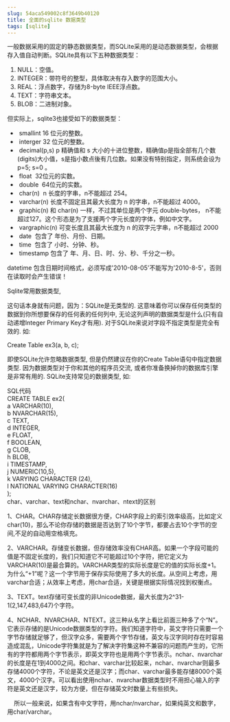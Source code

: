 ```yaml
---
slug: 54aca549002c8f3649b40120
title: 全面的sqlite 数据类型
tags: [sqlite]
---
```


一般数据采用的固定的静态数据类型，而SQLite采用的是动态数据类型，会根据存入值自动判断。SQLite具有以下五种数据类型：  
  
1. NULL：空值。
1. INTEGER：带符号的整型，具体取决有存入数字的范围大小。
1. REAL：浮点数字，存储为8-byte IEEE浮点数。
1. TEXT：字符串文本。
1. BLOB：二进制对象。

  
  
但实际上，sqlite3也接受如下的数据类型：  
* &nbsp;smallint 16 位元的整数。
* &nbsp;interger 32 位元的整数。
* &nbsp;decimal(p,s) p 精确值和 s 大小的十进位整数，精确值p是指全部有几个数(digits)大小值，s是指小数点後有几位数。如果没有特别指定，则系统会设为 p=5; s=0 。
* &nbsp;float &nbsp;32位元的实数。
* &nbsp;double &nbsp;64位元的实数。
* &nbsp;char(n) &nbsp;n 长度的字串，n不能超过 254。
* &nbsp;varchar(n) 长度不固定且其最大长度为 n 的字串，n不能超过 4000。
* &nbsp;graphic(n) 和 char(n) 一样，不过其单位是两个字元 double-bytes， n不能超过127。这个形态是为了支援两个字元长度的字体，例如中文字。
* &nbsp;vargraphic(n) 可变长度且其最大长度为 n 的双字元字串，n不能超过 2000
* &nbsp;date &nbsp;包含了 年份、月份、日期。
* &nbsp;time &nbsp;包含了 小时、分钟、秒。
* &nbsp;timestamp 包含了 年、月、日、时、分、秒、千分之一秒。

  
datetime 包含日期时间格式，必须写成'2010-08-05'不能写为'2010-8-5'，否则在读取时会产生错误！  
  
Sqlite常用数据类型,  
  
这句话本身就有问题，因为：SQLite是无类型的. 这意味着你可以保存任何类型的数据到你所想要保存的任何表的任何列中, 无论这列声明的数据类型是什么(只有自动递增Integer Primary Key才有用). 对于SQLite来说对字段不指定类型是完全有效的. 如:  
  
Create Table ex3(a, b, c);  
  
即使SQLite允许忽略数据类型, 但是仍然建议在你的Create Table语句中指定数据类型. 因为数据类型对于你和其他的程序员交流, 或者你准备换掉你的数据库引擎是非常有用的. SQLite支持常见的数据类型, 如:&nbsp;  
  
SQL代码  
CREATE TABLE ex2( &nbsp; &nbsp;  
a VARCHAR(10), &nbsp; &nbsp;  
b NVARCHAR(15), &nbsp;&nbsp;  
c TEXT, &nbsp; &nbsp;  
d INTEGER, &nbsp;&nbsp;  
e FLOAT, &nbsp;&nbsp;  
f BOOLEAN, &nbsp; &nbsp;  
g CLOB, &nbsp; &nbsp;  
h BLOB, &nbsp; &nbsp;  
i TIMESTAMP, &nbsp;&nbsp;  
j NUMERIC(10,5), &nbsp; &nbsp;  
k VARYING CHARACTER (24), &nbsp; &nbsp;  
l NATIONAL VARYING CHARACTER(16) &nbsp;&nbsp;  
);  
char、varchar、text和nchar、nvarchar、ntext的区别  
  
1、CHAR。CHAR存储定长数据很方便，CHAR字段上的索引效率级高，比如定义char(10)，那么不论你存储的数据是否达到了10个字节，都要占去10个字节的空间,不足的自动用空格填充。  
  
2、VARCHAR。存储变长数据，但存储效率没有CHAR高。如果一个字段可能的值是不固定长度的，我们只知道它不可能超过10个字符，把它定义为 VARCHAR(10)是最合算的。VARCHAR类型的实际长度是它的值的实际长度+1。为什么“+1”呢？这一个字节用于保存实际使用了多大的长度。从空间上考虑，用varchar合适；从效率上考虑，用char合适，关键是根据实际情况找到权衡点。  
  
3、TEXT。text存储可变长度的非Unicode数据，最大长度为2^31-1(2,147,483,647)个字符。  
  
4、NCHAR、NVARCHAR、NTEXT。这三种从名字上看比前面三种多了个“N”。它表示存储的是Unicode数据类型的字符。我们知道字符中，英文字符只需要一个字节存储就足够了，但汉字众多，需要两个字节存储，英文与汉字同时存在时容易造成混乱，Unicode字符集就是为了解决字符集这种不兼容的问题而产生的，它所有的字符都用两个字节表示，即英文字符也是用两个字节表示。nchar、nvarchar的长度是在1到4000之间。和char、varchar比较起来，nchar、nvarchar则最多存储4000个字符，不论是英文还是汉字；而char、varchar最多能存储8000个英文，4000个汉字。可以看出使用nchar、nvarchar数据类型时不用担心输入的字符是英文还是汉字，较为方便，但在存储英文时数量上有些损失。 &nbsp;  
  
&nbsp; &nbsp; 所以一般来说，如果含有中文字符，用nchar/nvarchar，如果纯英文和数字，用char/varchar。  

